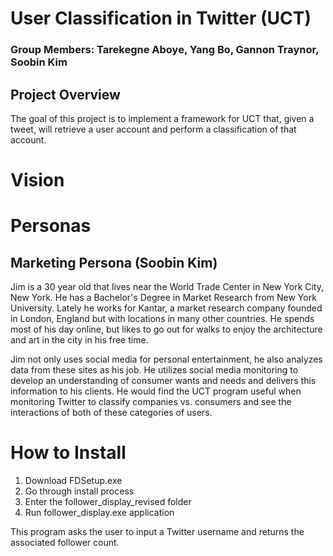 # User Classification in Twitter (UCT)
### Group Members: Tarekegne Aboye, Yang Bo, Gannon Traynor, Soobin Kim

## Project Overview 
The goal of this project is to implement a framework for UCT that, given a tweet, will retrieve a user account and perform a classification of that account. 

# Vision

# Personas

## Marketing Persona (Soobin Kim)
Jim is a 30 year old that lives near the World Trade Center in New York City, New York. He has a Bachelor's Degree in Market Research from New York University. Lately he works for Kantar, a market research company founded in London, England but with locations in many other countries. He spends most of his day online, but likes to go out for walks to enjoy the architecture and art in the city in his free time. 

Jim not only uses social media for personal entertainment, he also analyzes data from these sites as his job. He utilizes social media monitoring to develop an understanding of consumer wants and needs and delivers this information to his clients. He would find the UCT program useful when monitoring Twitter to classify companies vs. consumers and see the interactions of both of these categories of users. 

# How to Install
1. Download FDSetup.exe
2. Go through install process
3. Enter the follower_display_revised folder
4. Run follower_display.exe application

This program asks the user to input a Twitter username and returns the associated follower count. 
